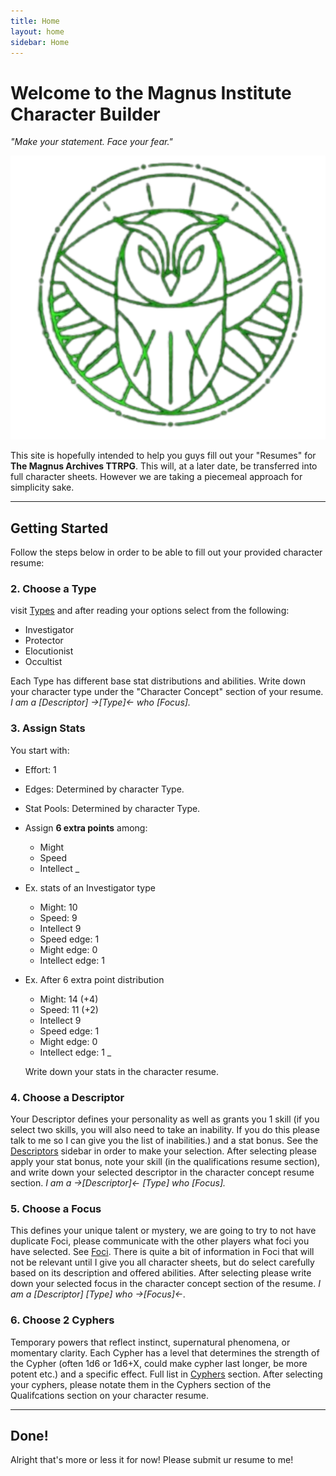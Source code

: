 ```yaml
---
title: Home
layout: home
sidebar: Home
---
```


# Welcome to the Magnus Institute Character Builder

_"Make your statement. Face your fear."_

![](logo.png)

This site is hopefully intended to help you guys fill out your "Resumes" for **The Magnus Archives TTRPG**. This will, at a later date, be transferred into full character sheets. However we are taking a piecemeal approach for simplicity sake.


---

## Getting Started

Follow the steps below in order to be able to fill out your provided character resume:

### 2. Choose a Type

visit [Types](/TMAQuickStart/types.html) and after reading your options select from the following:
- Investigator
- Protector
- Elocutionist
- Occultist

Each Type has different base stat distributions and abilities. Write down your character type under the "Character Concept" section of your resume.
_I am a [Descriptor] ->[Type]<- who [Focus]._

### 3. Assign Stats

You start with:
- Effort: 1
- Edges: Determined by character Type.
- Stat Pools: Determined by character Type.
- Assign **6 extra points** among:
  - Might
  - Speed
  - Intellect
_
- Ex. stats of an Investigator type
  - Might: 10
  - Speed: 9
  - Intellect 9
  - Speed edge: 1
  - Might edge: 0
  - Intellect edge: 1

- Ex. After 6 extra point distribution
  - Might: 14 (+4)
  - Speed: 11 (+2)
  - Intellect 9
  - Speed edge: 1
  - Might edge: 0
  - Intellect edge: 1 _
 
  Write down your stats in the character resume.

### 4. Choose a Descriptor

Your Descriptor defines your personality as well as grants you 1 skill (if you select two skills, you will also need to take an inability. If you do this please talk to me so I can give you the list of inabilities.) and a stat bonus. See the [Descriptors](/TMAQuickStart/descriptors.html) sidebar in order to make your selection.
After selecting please apply your stat bonus, note your skill (in the qualifications resume section), and write down your selected descriptor in the character concept resume section.
_I am a ->[Descriptor]<- [Type] who [Focus]._


### 5. Choose a Focus

This defines your unique talent or mystery, we are going to try to not have duplicate Foci, please communicate with the other players what foci you have selected. See [Foci](/TMAQuickStart/foci.html).
There is quite a bit of information in Foci that will not be relevant until I give you all character sheets, but do select carefully based on its description and offered abilities. After selecting please write down your selected focus in the character concept section of the resume.
_I am a [Descriptor] [Type] who ->[Focus]<-._

### 6. Choose 2 Cyphers

Temporary powers that reflect instinct, supernatural phenomena, or momentary clarity. Each Cypher has a level that determines the strength of the Cypher (often 1d6 or 1d6+X, could make cypher last longer, be more potent etc.) and a specific effect. Full list in [Cyphers](/TMAQuickStart/cyphers.html) section. After selecting your cyphers, please notate them in the Cyphers section of the Qualifcations section on your character resume.

---

## Done!

Alright that's more or less it for now! Please submit ur resume to me!
